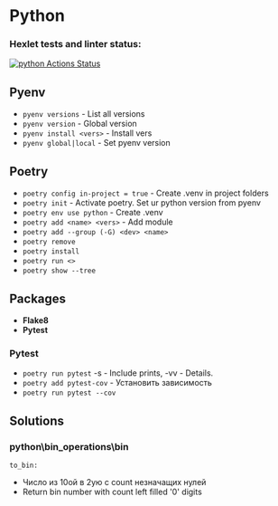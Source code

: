 # Python
### Hexlet tests and linter status:
[![python Actions Status](https://github.com/Pryanik0071/Python/workflows/github-actions-demo/badge.svg)](https://github.com/Pryanik0071/Python/actions)

## Pyenv
+ `pyenv versions` - List all versions
+ `pyenv version` - Global version
+ `pyenv install <vers>` - Install vers
+ `pyenv global|local` - Set pyenv version 

## Poetry
+ `poetry config in-project = true` - Create .venv in project folders
+ `poetry init` - Activate poetry. Set ur python version from pyenv
+ `poetry env use python` - Create .venv
+ `poetry add <name> <vers>` - Add module
+ `poetry add --group (-G) <dev> <name>`
+ `poetry remove`
+ `poetry install`
+ `poetry run <>`
+ `poetry show --tree`

## Packages
+ **Flake8**
+ **Pytest**

### Pytest
+ `poetry run pytest` -s - Include prints, -vv - Details.
+ `poetry add pytest-cov` - Установить зависимость
+ `poetry run pytest --cov`

## Solutions
### python\bin_operations\bin
`to_bin:`
+ Число из 10ой в 2ую с count незначащих нулей
+ Return bin number with count left filled '0' digits
